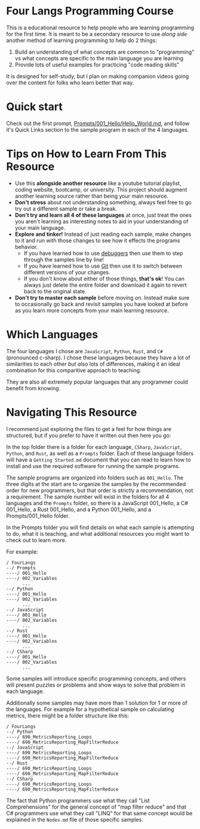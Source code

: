 # Four Langs Programming Course

This is a educational resource to help people who are learning programming for the first time. It is meant to be a secondary resource to use *along side* another method of learning programming to help do 2 things:
 1. Build an understanding of what concepts are common to "programming" vs what concepts are specific to the main language you are learning
 2. Provide lots of useful examples for practicing "code reading skills"

It is designed for self-study, but I plan on making companion videos going over the content for folks who learn better that way.

# Quick start

Check out the first prompt, [Prompts/001_Hello/Hello_World.md](./Prompts/001_Hello/), and follow it's Quick Links section to the sample program in each of the 4 languages.

# Tips on How to Learn From This Resource

- Use this **alongside another resource** like a youtube tutorial playlist, coding website, bootcamp, or university. This project should augment another learning source rather than being your main resource.
- **Don't stress** about not understanding something, always feel free to go try out a different sample or take a break.
- **Don't try and learn all 4 of these languages** at once, just treat the ones you aren't learning as interesting notes to aid in your understanding of your main language.
- **Explore and tinker!** Instead of just reading each sample, make changes to it and run with those changes to see how it effects the programs behavior. 
    - If you have learned how to use [debuggers](https://en.wikipedia.org/wiki/Debugger) then use them to step through the samples line by line! 
    - If you have learned how to use [Git](https://en.wikipedia.org/wiki/Git) then use it to switch between different versions of your changes. 
    - If you don't know about either of those things, **that's ok**! You can always just delete the entire folder and download it again to revert back to the original state.
- **Don't try to master each sample** before moving on. Instead make sure to occasionally go back and revisit samples you have looked at before as you learn more concepts from your main learning resource.

# Which Languages

The four languages I chose are `JavaScript`, `Python`, `Rust`, and `C#` (pronounced c-sharp). I chose these languages because they have a lot of similarities to each other *but also* lots of differences, making it an ideal combination for this comparitive approach to teaching.

They are also all extremely popular languages that any programmer could benefit from knowing.

# Navigating This Resource

I recommend just exploring the files to get a feel for how things are structured, but if you prefer to have it written out then here you go:

In the top folder there is a folder for each language, `CSharp`, `JavaScript`, `Python`, and `Rust`, as well as a `Prompts` folder. Each of these language folders will have a `Getting Started.md` document that you can read to learn how to install and use the required software for running the sample programs.

The sample programs are organized into folders such as `001_Hello`. The three digits at the start are to organize the samples by the recommended order for new programmers, but that order is strictly a recommendation, not a requirement. The sample number will exist in the folders for all 4 languages and the `Prompts` folder, so there is a JavaScript 001_Hello, a C# 001_Hello, a Rust 001_Hello, and a Python 001_Hello, and a Prompts/001_Hello folder. 

In the Prompts folder you will find details on what each sample is attempting to do, what it is teaching, and what additional resources you might want to check out to learn more.

For example:
```
/ FourLangs
--/ Prompts
----/ 001_Hello
----/ 002_Variables
      ...
--/ Python
----/ 001_Hello
----/ 002_Variables
      ...
--/ JavaScript
----/ 001_Hello
----/ 002_Variables
      ...
--/ Rust
----/ 001_Hello
----/ 002_Variables
      ...
--/ CSharp
----/ 001_Hello
----/ 002_Variables
      ...
```

Some samples will introduce specific programming concepts, and others will present puzzles or problems and show ways to solve that problem in each language.

Additionally some samples may have more than 1 solution for 1 or more of the languages.
For example for a hypothetical sample on calculating metrics, there might be a folder structure like this:

```
/ FourLangs
--/ Python
----/ 690_MetricsReporting_Loops
----/ 690_MetricsReporting_MapFilterReduce
--/ JavaScript
----/ 690_MetricsReporting_Loops
----/ 690_MetricsReporting_MapFilterReduce
--/ Rust
----/ 690_MetricsReporting_Loops
----/ 690_MetricsReporting_MapFilterReduce
--/ CSharp
----/ 690_MetricsReporting_Loops
----/ 690_MetricsReporting_MapFilterReduce
```

The fact that Python programmers use what they call "List Comprehensions" for the general concept of "map filter reduce" and that C# programmers use what they call "LINQ" for that same concept would be explained in the `Nodes.md` file of those specific samples.